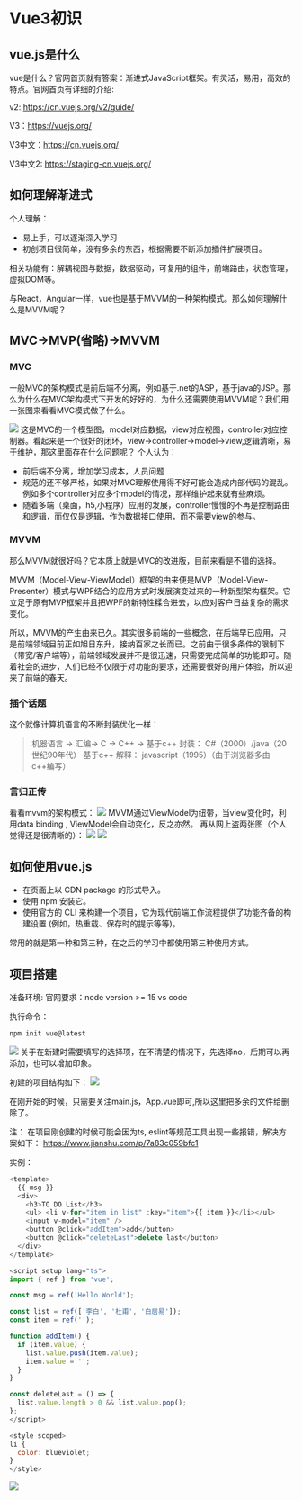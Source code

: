 # Vue3初识
## vue.js是什么
vue是什么？官网首页就有答案：渐进式JavaScript框架。有灵活，易用，高效的特点。官网首页有详细的介绍:

v2: https://cn.vuejs.org/v2/guide/

V3：https://vuejs.org/

V3中文：https://cn.vuejs.org/

V3中文2: https://staging-cn.vuejs.org/

## 如何理解渐进式
个人理解：
* 易上手，可以逐渐深入学习
* 初创项目很简单，没有多余的东西，根据需要不断添加插件扩展项目。

相关功能有：解耦视图与数据，数据驱动，可复用的组件，前端路由，状态管理，虚拟DOM等。

与React，Angular一样，vue也是基于MVVM的一种架构模式。那么如何理解什么是MVVM呢？

## MVC->MVP(省略)->MVVM
### MVC
一般MVC的架构模式是前后端不分离，例如基于.net的ASP，基于java的JSP。那么为什么在MVC架构模式下开发的好好的，为什么还需要使用MVVM呢？我们用一张图来看看MVC模式做了什么。

![](./vue初识/mvc.png)
这是MVC的一个模型图，model对应数据，view对应视图，controller对应控制器。看起来是一个很好的闭环，view->controller->model->view,逻辑清晰，易于维护，那这里面存在什么问题呢？
个人认为：
* 前后端不分离，增加学习成本，人员问题
* 规范的还不够严格，如果对MVC理解使用得不好可能会造成内部代码的混乱。例如多个controller对应多个model的情况，那样维护起来就有些麻烦。
* 随着多端（桌面，h5,小程序）应用的发展，controller慢慢的不再是控制路由和逻辑，而仅仅是逻辑，作为数据接口使用，而不需要view的参与。

### MVVM
那么MVVM就很好吗？它本质上就是MVC的改进版，目前来看是不错的选择。

MVVM（Model-View-ViewModel）框架的由来便是MVP（Model-View-Presenter）模式与WPF结合的应用方式时发展演变过来的一种新型架构框架。它立足于原有MVP框架并且把WPF的新特性糅合进去，以应对客户日益复杂的需求变化。

所以，MVVM的产生由来已久。其实很多前端的一些概念，在后端早已应用，只是前端领域目前正如旭日东升，接纳百家之长而已。之前由于很多条件的限制下（带宽/客户端等），前端领域发展并不是很迅速，只需要完成简单的功能即可。随着社会的进步，人们已经不仅限于对功能的要求，还需要很好的用户体验，所以迎来了前端的春天。
### 插个话题
这个就像计算机语言的不断封装优化一样：
>机器语言 -> 汇编-> C -> C++ -> 
基于c++ 封装： C#（2000）/java（20世纪90年代）
基于c++ 解释： javascript（1995）（由于浏览器多由c++编写）

### 言归正传
看看mvvm的架构模式：
![](./vue初识/mvvm.jpg)
MVVM通过ViewModel为纽带，当view变化时，利用data binding , ViewModel会自动变化，反之亦然。
再从网上盗两张图（个人觉得还是很清晰的）：
![](./vue初识/mvvm1.png)
![](./vue初识/mvvm2.png)

## 如何使用vue.js
* 在页面上以 CDN package 的形式导入。
* 使用 npm 安装它。
* 使用官方的 CLI 来构建一个项目，它为现代前端工作流程提供了功能齐备的构建设置 (例如，热重载、保存时的提示等等)。

常用的就是第一种和第三种，在之后的学习中都使用第三种使用方式。

## 项目搭建
准备环境: 
官网要求：node version >= 15
vs code

执行命令：
```cmd
npm init vue@latest
```
![](./vue初识/../概述/crate-project.png)
关于在新建时需要填写的选择项，在不清楚的情况下，先选择no，后期可以再添加，也可以增加印象。

初建的项目结构如下：
![](./vue初识/../概述/new-project.png)

在刚开始的时候，只需要关注main.js，App.vue即可,所以这里把多余的文件给删除了。

注：
在项目刚创建的时候可能会因为ts, eslint等规范工具出现一些报错，解决方案如下：
https://www.jianshu.com/p/7a83c059bfc1

实例：
```javascript
<template>
  {{ msg }}
  <div>
    <h3>TO DO List</h3>
    <ul> <li v-for="item in list" :key="item">{{ item }}</li></ul>
    <input v-model="item" />
    <button @click="addItem">add</button>
    <button @click="deleteLast">delete last</button>
  </div>
</template>

<script setup lang="ts">
import { ref } from 'vue';

const msg = ref('Hello World');

const list = ref(['李白', '杜甫', '白居易']);
const item = ref('');

function addItem() {
  if (item.value) {
    list.value.push(item.value);
    item.value = '';
  }
}

const deleteLast = () => {
  list.value.length > 0 && list.value.pop();
};
</script>

<style scoped>
li {
  color: blueviolet;
}
</style>
```

![](./vue初识/../概述/../vue初识/example.gif)